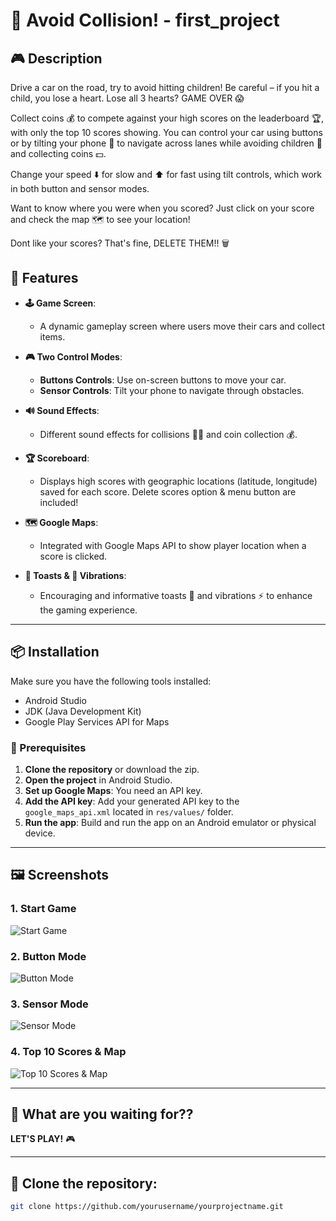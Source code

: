 # 🚗 **Avoid Collision!** - first_project

## 🎮 Description

Drive a car on the road, try to avoid hitting children! Be careful – if you hit a child, you lose a heart. Lose all 3 hearts? GAME OVER 😱

Collect coins 💰 to compete against your high scores on the leaderboard 🏆, with only the top 10 scores showing. You can control your car using buttons or by tilting your phone 📱 to navigate across lanes while avoiding children 🚸 and collecting coins 💵.

Change your speed ⬇️ for slow and ⬆️ for fast using tilt controls, which work in both button and sensor modes.

Want to know where you were when you scored? Just click on your score and check the map 🗺️ to see your location!

Dont like your scores? That's fine, DELETE THEM!! 🗑️

## 🚀 Features

- **🕹️ Game Screen**:
  - A dynamic gameplay screen where users move their cars and collect items.
  
- **🎮 Two Control Modes**:
  - **Buttons Controls**: Use on-screen buttons to move your car.
  - **Sensor Controls**: Tilt your phone to navigate through obstacles.

- **🔊 Sound Effects**:
    - Different sound effects for collisions 🚗💥 and coin collection 💰.

- **🏆 Scoreboard**:
  - Displays high scores with geographic locations (latitude, longitude) saved for each score. Delete scores option & menu button are included!

- **🗺️ Google Maps**:
  - Integrated with Google Maps API to show player location when a score is clicked.

- **📢 Toasts & 🔕 Vibrations**:
  - Encouraging and informative toasts 🥳 and vibrations ⚡ to enhance the gaming experience.

---

## 📦 Installation

Make sure you have the following tools installed:

- Android Studio
- JDK (Java Development Kit)
- Google Play Services API for Maps

### 🔧 Prerequisites

1. **Clone the repository** or download the zip.
2. **Open the project** in Android Studio.
3. **Set up Google Maps**: You need an API key.
4. **Add the API key**: Add your generated API key to the `google_maps_api.xml` located in `res/values/` folder.
5. **Run the app**: Build and run the app on an Android emulator or physical device.

---

## 🖼️ Screenshots

### 1. **Start Game**
![Start Game](https://github.com/user-attachments/assets/677261e3-f6ef-4d53-9400-6c26aec1d7e1)

### 2. **Button Mode**
![Button Mode](https://github.com/user-attachments/assets/ec267677-f688-432d-a036-be2e9912168b)

### 3. **Sensor Mode**
![Sensor Mode](https://github.com/user-attachments/assets/34d0816b-f4e8-4dc0-9ac5-785eaeb8423f)

### 4. **Top 10 Scores & Map**
![Top 10 Scores & Map](https://github.com/user-attachments/assets/a314c5a4-e160-42b0-beb4-8b9a941910e5)

---

## 🚀 What are you waiting for??
**LET'S PLAY!** 🎮

---

## 📝 Clone the repository:

```bash
git clone https://github.com/yourusername/yourprojectname.git
